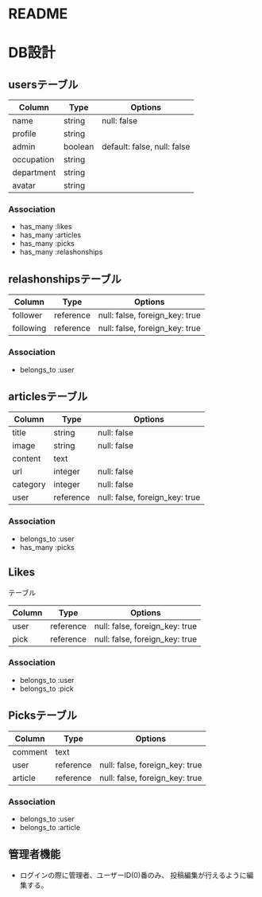 # README

# DB設計

## usersテーブル

|Column|Type|Options|
|------|----|-------|
|name|string|null: false|
|profile|string|
|admin|boolean|default: false, null: false|
|occupation|string|
|department|string|
|avatar|string|

### Association
- has_many :likes
- has_many :articles
- has_many :picks
- has_many  :relashonships

## relashonshipsテーブル

|Column|Type|Options|
|------|----|-------|
|follower|reference|null: false, foreign_key: true|
|following|reference|null: false, foreign_key: true|

### Association
- belongs_to :user

## articlesテーブル

|Column|Type|Options|
|------|----|-------|
|title|string|null: false|
|image|string|null: false|
|content|text|
|url|integer|null: false|
|category|integer|null: false|
|user|reference|null: false, foreign_key: true|

### Association
- belongs_to :user
- has_many :picks

## Likes

テーブル

|Column|Type|Options|
|------|----|-------|
|user|reference|null: false, foreign_key: true|
|pick|reference|null: false, foreign_key: true|

### Association
- belongs_to :user
- belongs_to :pick


## Picksテーブル

|Column|Type|Options|
|------|----|-------|
|comment|text|
|user|reference|null: false, foreign_key: true|
|article|reference|null: false, foreign_key: true|

### Association
- belongs_to :user
- belongs_to :article

## 管理者機能

- ログインの際に管理者、ユーザーID(0)番のみ、
  投稿編集が行えるように編集する。




